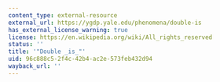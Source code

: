 ```yaml
---
content_type: external-resource
external_url: https://ygdp.yale.edu/phenomena/double-is
has_external_license_warning: true
license: https://en.wikipedia.org/wiki/All_rights_reserved
status: ''
title: '"Double _is_"'
uid: 96c888c5-2f4c-42b4-ac2e-573feb432d94
wayback_url: ''
---
```

